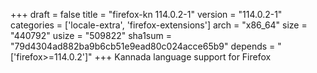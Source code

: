 +++
draft = false
title = "firefox-kn 114.0.2-1"
version = "114.0.2-1"
categories = ['locale-extra', 'firefox-extensions']
arch = "x86_64"
size = "440792"
usize = "509822"
sha1sum = "79d4304ad882ba9b6cb51e9ead80c024acce65b9"
depends = "['firefox>=114.0.2']"
+++
Kannada language support for Firefox